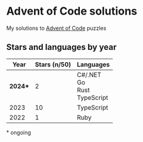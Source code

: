 # Advent of Code solutions

My solutions to [Advent of Code](https://adventofcode.com) puzzles

## Stars and languages by year

| Year       | Stars (n/50) | Languages                           |
| ---------- | ------------ | ----------------------------------- |
| **2024\*** | 2            | C#/.NET<br>Go<br>Rust<br>TypeScript |
| 2023       | 10           | TypeScript                          |
| 2022       | 1            | Ruby                                |

\* ongoing
